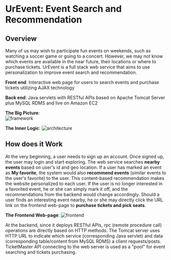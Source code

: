 # UrEvent: Event Search and Recommendation
## Overview

Many of us may wish to participate fun events on weekends, such as watching a soccer game or going to a concert. However, we may not know which events are available in the near future, their locations or where to purchase tickets.
UrEvent is a full stack web service that aims to use personalization to improve event search and recommendation.

**Front end**: Interactive web page for users to search events and purchase tickets utilizing AJAX technology

**Back end**: Java servlets with RESTful APIs based on Apache Tomcat Server plus MySQL RDMS and live on Amazon EC2

**The Big Picture**:  
![framework](https://github.com/ZjWeb200/UrEvent/blob/master/big_picture.png)

**The Inner Logic**:
![architecture](https://user-images.githubusercontent.com/31113955/40943643-c04315c0-6806-11e8-80bc-ba6bc700f0cc.png)

## How does it Work
At the very beginning, a user needs to sign up an account. Once signed up, the user may login and start exploring.
The web service searches **nearby events** based on user's id and geo location. If a user has marked an event as **My favorite**, the system would also **recommend events** (similar events to the user's favorite) to the user. This content-based recommendation makes the website personalized to each user. If the user is no longer interested in a favorited event, he or she can simply mark it off, and the recommendations from the backend would change accordingly.
Should a user finds an interesting event nearby, he or she may directly click the URL link on the frontend web-page to **purchase tickets and pick seats**.

**The Frontend Web-page**:
![frontend](https://github.com/ZjWeb200/UrEvent/blob/master/frontend.JPG)

At the backend, since it deploys RESTful APIs, rpc (remote procedure call) operations are directly based on HTTP methods. The Tomcat server uses HTTP URL to indicate which service (corresponding Java servlet) and data (corresponding table/content from MySQL RDMS) a client requests/posts. TicketMaster API connecting to the web server is used as a "pool" for event searching and tickets purchasing.
